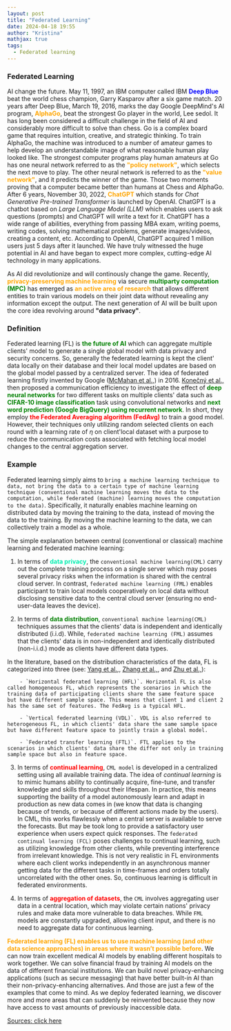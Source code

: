 ```yaml
---
layout: post
title: "Federated Learning"
date: 2024-04-18 19:55
author: "Kristina"
mathjax: true
tags:
  - Federated learning
---
```



### Federated Learning

AI change the future. May 11, 1997, an IBM computer called IBM **<font color='blue'>Deep Blue</font>** beat the world chess champion, Garry Kasparov after a six game match. 20 years after Deep Blue, March 19, 2016, marks the day Google DeepMind's AI program, **<font color='orange'>AlphaGo</font>**, beat the strongest Go player in the world, Lee sedol. It has long been considered a difficult challenge in the field of AI and considerably more difficult to solve than chess. Go is a complex board game that requires intuition, creative, and strategic thinking. To train AlphaGo, the machine was introduced to a number of amateur games to help develop an understandable image of what reasonable human play looked like. The strongest computer programs play human amateurs at Go has one neural network referred to as the **<font color='orange'>"policy network"</font>**, which selects the next move to play. The other neural network is referred to as the **<font color='orange'>"value network"</font>**, and it predicts the winner of the game. Those two moments proving that a computer became better than humans at Chess and AlphaGo. After 6 years, November 30, 2022, **<font color='orange'>ChatGPT</font>** which stands for *Chat Generative Pre-trained Transformer* is launched by OpenAI. ChatGPT is a chatbot based on *Large Language Model (LLM)* which enables users to ask questions (prompts) and ChatGPT will write a text for it. ChatGPT has a wide range of abilities, everything from passing MBA exam, writing poems, writing codes, solving mathematical problems, generate images/videos, creating a content, etc. According to OpenAI, ChatGPT acquired 1 million users just 5 days after it launched. We have truly witnessed the huge potential in AI and have began to expect more complex, cutting-edge AI technology in many applications.   

As AI did revolutionize and will continously change the game. Recently, **<font color='orange'>privacy-preserving machine learning</font>** via secure **<font color='green'>multiparty computation (MPC)</font>** has emerged as **<font color='orange'>an active area of research</font>** that allows different entities to train various models on their joint data without revealing any information except the output. The next generation of AI will be built upon the core idea revolving around **"data privacy"**.

### Definition

 Federated learning (FL) is **<font color='green'>the future of AI</font>** which can aggregate multiple clients' model to generate a single global model with data privacy and security concerns. So, generally the federated learning is kept the client' data locally on their database and their local model updates are based on the global model passed by a centralized server. The idea of federated learning firstly invented by Google (<a href="https://arxiv.org/abs/1602.05629" target="_blank" rel="noopener">McMahan et al.,</a>) in 2016. <a href="https://arxiv.org/pdf/1610.05492.pdf" target="_blank" rel="noopener">Konečný et al.,</a> then proposed a communication efficiency to investigate the effect of **<font color='green'>deep neural networks</font>** for two different tasks on multiple clients' data such as **<font color='green'>CIFAR-10 image classification</font>** task using convolutional networks and **<font color='green'>next word prediction (Google BigQuery) using recurrent network</font>**. In short, they employ **<font color='red'>the Federated Averaging algorithm (FedAvg)</font>** to train a good model. However, their techniques only utilizing random selected clients on each round with a learning rate of $\eta$ on client'local dataset with a purpose to reduce the communication costs associated with fetching local model changes to the central aggregation server.


### Example

Federated learning simply aims to `bring a machine learning technique to data, not bring the data to a certain type of machine learning technique (conventional machine learning moves the data to the computation, while federated (machine) learning moves the computation to the data)`. Specifically, it naturally enables machine learning on distributed data by moving the training to the data, instead of moving the data to the training. By moving the machine learning to the data, we can collectively train a model as a whole.

The simple explanation between central (conventional or classical) machine learning and federated machine learning:

1. In terms of **<font color='greeb'>data privacy</font>**, the `conventional machine learning(CML)` carry out the complete training process on a single server which may poses several privacy risks when the information is shared with the central cloud server. In contrast, `federated machine learning (FML)` enables participant to train local models cooperatively on local data without disclosing sensitive data to the central cloud server (ensuring no end-user-data leaves the device).

2. In terms of **<font color='green'>data distribution</font>**, `conventional machine learning(CML)` techniques assumes that the clients' data is independent and identically distributed (i.i.d). While, `federated machine learning (FML)` assumes that the clients' data is in non-independent and identically distributed (non-i.i.d.) mode as clients have different data types. 


In the literature, based on the distribution characteristics of the data, FL is categorized into three (see: <a href="https://dl.acm.org/doi/pdf/10.1145/3298981" target="_blank" rel="noopener">Yang et al.,</a>, <a href="https://www.sciencedirect.com/science/article/pii/S0950705121000381" target="_blank" rel="noopener">Zhang et al.,</a>, and <a href="https://www.sciencedirect.com/science/article/pii/S0925231221013254" target="_blank" rel="noopener">Zhu et al.,</a>):

        - `Horizontal federated learning (HFL)`. Horizontal FL is also called homogeneous FL, which represents the scenarios in which the training data of participating clients share the same feature space but have different sample space. This means that client 1 and client 2 has the same set of features. The FedAvg is a typical HFL.

        - `Vertical federated learning (VDL)`. VDL is also referred to heterogeneous FL, in which clients' data share the same sample space but have different feature space to jointly train a global model.

        - `Federated transfer learning (FTL)`. FTL applies to the scenarios in which clients' data share the differ not only in training sample space but also in feature space.


3. In terms of **<font color='red'>continual learning</font>**, `CML model` is developed in a centralized setting using all available training data. The idea of *continual learning* is to mimic humans ability to continually acquire, fine-tune, and transfer knowledge and skills throughout their lifespan. In practice, this means supporting the baility of a model autonomously learn and adapt in production as new data comes in (we know that data is changing because of trends, or because of different actions made by the users). In CML, this works flawlessly when a central server is available to serve the forecasts. But may be took long to provide a satisfactory user experience when users expect quick responses. The `federated continual learning (FCL)` poses challenges to continual learning, such as utilizing knowledge from other clients, while preventing interference from irrelevant knowledge. This is not very realistic in FL environments where each client works independently in an asynchronous manner getting data for the different tasks in time-frames and orders totally uncorrelated with the other ones. So, continuous learning is difficult in federated environments. 


4. In terms of **<font color='red'>aggregation of datasets</font>**, the `CML` involves aggregating user data in a central location, which may violate certain nations' privacy rules and make data more vulnerable to data breaches. While `FML` models are constantly upgraded, allowing client input, and there is no need to aggregate data for continuous learning.


**<font color='orange'>Federated learning (FL) enables us to use machine learning (and other data science approaches) in areas where it wasn’t possible before</font>**. We can now train excellent medical AI models by enabling different hospitals to work together. We can solve financial fraud by training AI models on the data of different financial institutions. We can build novel privacy-enhancing applications (such as secure messaging) that have better built-in AI than their non-privacy-enhancing alternatives. And those are just a few of the examples that come to mind. As we deploy federated learning, we discover more and more areas that can suddenly be reinvented because they now have access to vast amounts of previously inaccessible data.


<a href="https://flower.dev/docs/framework/tutorial-series-what-is-federated-learning.html" target="_blank" rel="noopener">Sources: click here</a>
